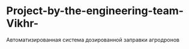 # Project-by-the-engineering-team-Vikhr-
Автоматизированная система дозированной заправки агродронов

